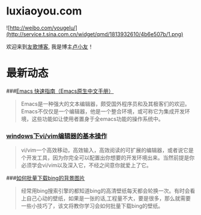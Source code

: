luxiaoyou.com
====================
<an href="http://weibo.com/yougelu/">![http://weibo.com/yougelu/](http://service.t.sina.com.cn/widget/qmd/1813932610/4b6e507b/1.png)</a>


欢迎来到[友歌博客](http://www.luxiaoyou.com),
我是博主[卢小友](http://www.luxiaoyou.com/about)！


最新动态
====================

###[Emacs 快速指南（Emacs原生中文手册）](http://www.luxiaoyou.com/blog/2015/4/a-simple-emacs-tutorial.html)

>Emacs是一种强大的文本编辑器，颇受国外程序员和及其极客们的欢迎。Emacs不仅仅是一个编辑器，他是一个整合环境，或可称它为集成开发环境，这些功能如让使用者置身于全emacs功能的操作系统中。


### [windows下vi/vim编辑器的基本操作](http://www.luxiaoyou.com/blog/2015/4/the-basic-opration-of-vi-editor.html)

>vi/vim一个高效移动，高效输入，高效阅读的可扩展的编辑器，或者说它是个开发工具，因为你完全可以配置出你想要的开发环境出来。当然前提是你必须学会vi/vim以及深入它，不经之间意你就爱上了它。


###[如何批量下载bing的背景图片](http://www.luxiaoyou.com/blog/2014/12/How-to-batch-download-bing%27s-background-picture.html)

>经常用bing搜索引擎的都知道bing的高清壁纸每天都会轮换一次。有时会看上自己心动的壁纸，如果是一张的话,工程量不大，要是很多，那么就需要一些小技巧了，该文将教你学习会如何批量下载bing的壁纸。
